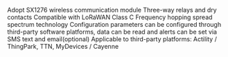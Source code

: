 Adopt SX1276 wireless communication module
Three-way relays and dry contacts
Compatible with LoRaWAN Class C
Frequency hopping spread spectrum technology
Configuration parameters can be configured through third-party software platforms, data can be read and alerts can be set via SMS text and email(optional)
Applicable to third-party platforms: Actility / ThingPark, TTN, MyDevices / Cayenne
